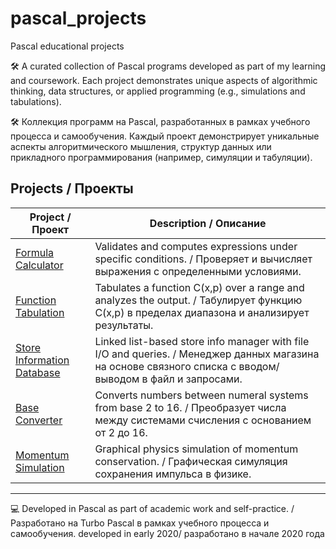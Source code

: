 # pascal_projects
 Pascal educational projects

🛠️ A curated collection of Pascal programs developed as part of my learning and coursework. Each project demonstrates unique aspects of algorithmic thinking, data structures, or applied programming (e.g., simulations and tabulations).

🛠️ Коллекция программ на Pascal, разработанных в рамках учебного процесса и самообучения. Каждый проект демонстрирует уникальные аспекты алгоритмического мышления, структур данных или прикладного программирования (например, симуляции и табуляции).

## Projects / Проекты

| Project / Проект | Description / Описание |
|------------------|-----------------------|
| [Formula Calculator](./formula_calc) | Validates and computes expressions under specific conditions. / Проверяет и вычисляет выражения с определенными условиями. |
| [Function Tabulation](./function_tabulation) | Tabulates a function C(x,p) over a range and analyzes the output. / Табулирует функцию C(x,p) в пределах диапазона и анализирует результаты. |
| [Store Information Database](./store_database) | Linked list-based store info manager with file I/O and queries. / Менеджер данных магазина на основе связного списка с вводом/выводом в файл и запросами. |
| [Base Converter](./base_converter) | Converts numbers between numeral systems from base 2 to 16. / Преобразует числа между системами счисления с основанием от 2 до 16. |
| [Momentum Simulation](./momentum_simulation) | Graphical physics simulation of momentum conservation. / Графическая симуляция сохранения импульса в физике. |

---

💻 Developed in Pascal as part of academic work and self-practice. / Разработано на Turbo Pascal в рамках учебного процесса и самообучения.
developed in early 2020/ разработано в начале 2020 года 
